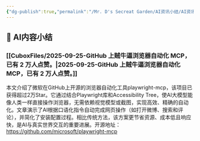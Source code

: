 ```yaml
---
{"dg-publish":true,"permalink":"/Mr. D's Secreat Garden/AI资讯小结/AI资讯小结-2025-09-25-2025-09-26/"}
---
```





## 🤖 AI内容小结

### [[CuboxFiles/2025-09-25-GitHub 上贼牛逼浏览器自动化 MCP，已有 2 万人点赞。\|2025-09-25-GitHub 上贼牛逼浏览器自动化 MCP，已有 2 万人点赞。]]

本文介绍了微软在GitHub上开源的浏览器自动化工具playwright-mcp，该项目已获得超过2万Star。它通过结合Playwright库和Accessibility Tree，使AI大模型能像人类一样直接操作浏览器，无需依赖视觉模型或截图，实现高效、精确的自动化。文章演示了AI根据口语化指令自动完成网页操作（如打开微博、搜索和评论），并简化了安装配置过程。相比传统方法，该方案更节省资源、成本低且响应快，是AI与真实世界交互的重要进展。开源地址：https://github.com/microsoft/playwright-mcp

